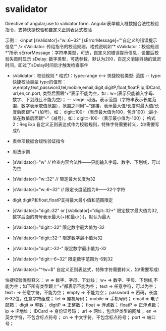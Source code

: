 # svalidator
Directive of angular,use to validator form.
Angular表单输入框数据合法性校验指令，支持快捷校验和自定义正则表达式校验

示例：
<input [sValidator]="w::6~32" [sErrorMessage]="'自定义的错误提示信息'" />
sValidator: 传给指令的校验规则，格式说明如“* sValidator：校验规则 *”所示
sErrorMessage：字符串类型，可选，自定义的错误提示信息，设置后校验失败时显示
sDelay: 数字类型，可选参数，默认为200，自定义消除抖动的延迟时间，即过了sDelay时间后才触发检查事件
* sValidator：校验规则 *
  格式1：type::range <——> 快捷校验类型::范围
    -- type: 快捷校验类型
         type的值有：w,empty,text,password,tel,mobile,email,digit,digitP,float,floatP,ip,IDCard,url,en,cn,port;
         类型后面跟“+”表示不能为空，如：w+(表示只能输入字母、数字、下划线且不能为空)；
    -- range: 可选，表示范围（字符串表示长度范围，数字表示取值范围），范围之间用“~”连接，表示最大值/长度时最大值/长    度后面跟“+”   (加号)，如：              digit::100+（表示最大值为100，包含100）;最小值在数值后面跟“-”（减号），如：digit::-100-（表示最小值为-100）；
  格式2：RegExp 自定义正则表达式作为校验规则，特殊字符需要转义，如\需要写成\\\\

* 表单项数据合规性验证指令
* 用法示例
* [sValidator]="w" // 检查内容合法性——只能输入字母、数字、下划线，可以为空
* [sValidator]="w::32" // 限定最大长度为32
* [sValidator]="w::6~32" // 限定长度范围为6——32个字符
* digit,digitP和float,floatP支持最大最小值和范围限定
* [sValidator]="digit::32" or [sValidator]="digit::32+" 限定数字最大值为32,数字后面的符号表示最大(+)和最小(-)，默认为最大
* [sValidator]="digit::-32" 限定数字最大值为-32
* [sValidator]="digit::32-" 限定数字最小值为32
* [sValidator]="digit::-32-" 限定数字最小值为-32
* [sValidator]="digit::-6~32" 限定数字范围为-6到32
* [sValidator]="^\\w+$" 自定义正则表达式，特殊字符需要转义，如\需要写成\\

快捷校验类型释义：
w => 数字、字母、下划线；
w+ => 数字、字母、下划线,不能为空；如下所有类型跟上“+”都表示不能为空；
text => 任意字符，可以为空；
text+ => 任意字符，不能为空；
empty => 不能为空；
password => 密码，长度6-32位，任意字符组成；
tel => 座机号码；
mobile => 手机号码；
email => 电子邮箱；
digit => 整数；
digitP => 正整数；
float => 浮点数；
floatP => 正浮点数；
ip => IP地址；
IDCard => 身份证号码；
url => 网址，包含IP类型的网址；
en => 英文字符，不包含标点符号；
cn => 中文字符，不包含标点符号；
port => 端口号；
